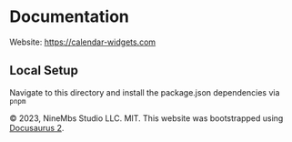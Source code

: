# Documentation

Website: https://calendar-widgets.com

## Local Setup

Navigate to this directory and install the package.json dependencies via `pnpm`



© 2023, NineMbs Studio LLC. MIT. This website was bootstrapped using [Docusaurus 2](https://docusaurus.io/).